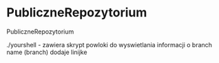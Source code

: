 # PubliczneRepozytorium
PubliczneRepozytorium

./yourshell - zawiera skrypt powloki do wyswietlania informacji o branch name (branch)
dodaje linijke
